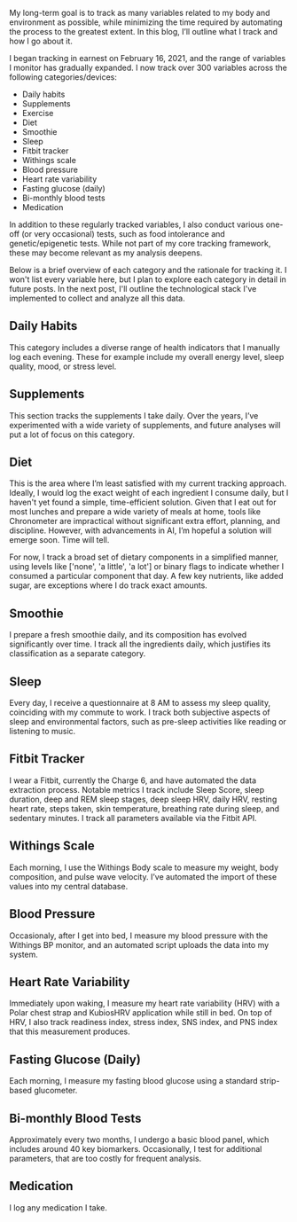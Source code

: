 My long-term goal is to track as many variables related to my body and environment as possible, while minimizing the time required by automating the process to the greatest extent. In this blog, I’ll outline what I track and how I go about it.

I began tracking in earnest on February 16, 2021, and the range of variables I monitor has gradually expanded. I now track over 300 variables across the following categories/devices:

* Daily habits
* Supplements
* Exercise
* Diet
* Smoothie
* Sleep
* Fitbit tracker
* Withings scale
* Blood pressure
* Heart rate variability
* Fasting glucose (daily)
* Bi-monthly blood tests
* Medication

In addition to these regularly tracked variables, I also conduct various one-off (or very occasional) tests, such as food intolerance and genetic/epigenetic tests. While not part of my core tracking framework, these may become relevant as my analysis deepens.

Below is a brief overview of each category and the rationale for tracking it. I won't list every variable here, but I plan to explore each category in detail in future posts. In the next post, I'll outline the technological stack I've implemented to collect and analyze all this data.

## Daily Habits

This category includes a diverse range of health indicators that I manually log each evening. These for example include my overall energy level, sleep quality, mood, or stress level.

## Supplements

This section tracks the supplements I take daily. Over the years, I’ve experimented with a wide variety of supplements, and future analyses will put a lot of focus on this category.

## Diet

This is the area where I’m least satisfied with my current tracking approach. Ideally, I would log the exact weight of each ingredient I consume daily, but I haven't yet found a simple, time-efficient solution. Given that I eat out for most lunches and prepare a wide variety of meals at home, tools like Chronometer are impractical without significant extra effort, planning, and discipline. However, with advancements in AI, I’m hopeful a solution will emerge soon. Time will tell.

For now, I track a broad set of dietary components in a simplified manner, using levels like ['none', 'a little', 'a lot'] or binary flags to indicate whether I consumed a particular component that day. A few key nutrients, like added sugar, are exceptions where I do track exact amounts.

## Smoothie

I prepare a fresh smoothie daily, and its composition has evolved significantly over time. I track all the ingredients daily, which justifies its classification as a separate category.

## Sleep

Every day, I receive a questionnaire at 8 AM to assess my sleep quality, coinciding with my commute to work. I track both subjective aspects of sleep and environmental factors, such as pre-sleep activities like reading or listening to music.

## Fitbit Tracker

I wear a Fitbit, currently the Charge 6, and have automated the data extraction process. Notable metrics I track include Sleep Score, sleep duration, deep and REM sleep stages, deep sleep HRV, daily HRV, resting heart rate, steps taken, skin temperature, breathing rate during sleep, and sedentary minutes. I track all parameters available via the Fitbit API.

## Withings Scale

Each morning, I use the Withings Body scale to measure my weight, body composition, and pulse wave velocity. I’ve automated the import of these values into my central database.

## Blood Pressure

Occasionaly, after I get into bed, I measure my blood pressure with the Withings BP monitor, and an automated script uploads the data into my system.

## Heart Rate Variability

Immediately upon waking, I measure my heart rate variability (HRV) with a Polar chest strap and KubiosHRV application while still in bed. On top of HRV, I also track readiness index, stress index, SNS index, and PNS index that this measurement produces.

## Fasting Glucose (Daily)

Each morning, I measure my fasting blood glucose using a standard strip-based glucometer.

## Bi-monthly Blood Tests

Approximately every two months, I undergo a basic blood panel, which includes around 40 key biomarkers. Occasionally, I test for additional parameters, that are too costly for frequent analysis.

## Medication

I log any medication I take.
